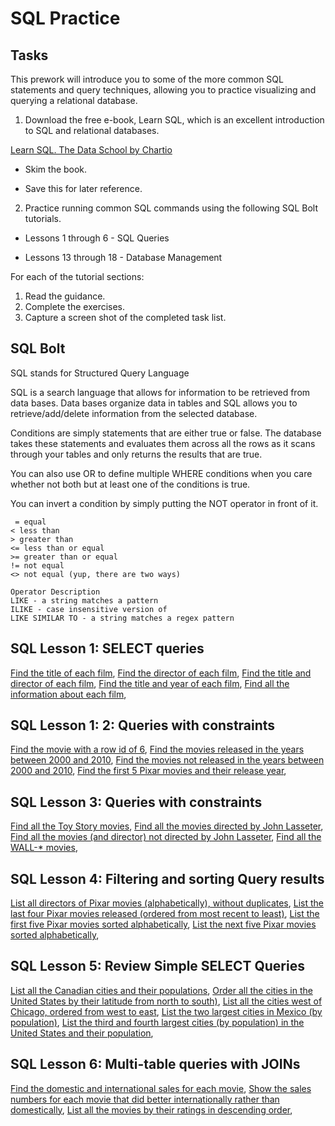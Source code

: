 # SQL Practice

## Tasks

This prework will introduce you to some of the more common SQL statements and query techniques, allowing you to practice visualizing and querying a relational database.

1. Download the free e-book, Learn SQL, which is an excellent introduction to SQL and relational databases.

[Learn SQL. The Data School by Chartio](https://drive.google.com/file/d/11PSj53qx-rUGF8mThyHIevYkuQKb0zlL/view?usp=sharing)


* Skim the book.

* Save this for later reference.

2. Practice running common SQL commands using the following SQL Bolt tutorials.

* Lessons 1 through 6 - SQL Queries

* Lessons 13 through 18 - Database Management

For each of the tutorial sections:

1. Read the guidance.
2. Complete the exercises.
3. Capture a screen shot of the completed task list.

## SQL Bolt

SQL stands for Structured Query Language

SQL is a search language that allows for information to be retrieved from data bases. Data bases organize data in tables and SQL allows you to retrieve/add/delete information from the selected database.

Conditions are simply statements that are either true or false. The database takes these statements and evaluates them across all the rows as it scans through your tables and only returns the results that are true.

You can also use OR to define multiple WHERE conditions when you care whether not both but at least one of the conditions is true.

You can invert a condition by simply putting the NOT operator in front of it.

``` Operator  Description
 = equal 
< less than 
> greater than 
<= less than or equal 
>= greater than or equal 
!= not equal 
<> not equal (yup, there are two ways)

Operator Description 
LIKE - a string matches a pattern 
ILIKE - case insensitive version of 
LIKE SIMILAR TO - a string matches a regex pattern
```

## SQL Lesson 1: SELECT queries

[Find the title of each film](img/sql-bolt-ex1-title.jpg),
[Find the director of each film](img/sql-bolt-ex1-director.jpg),
[Find the title and director of each film](img/sql-bolt-ex1-title-director.jpg),
[Find the title and year of each film](img/sql-bolt-ex1-title-year.jpg),
[Find all the information about each film](img/sql-bolt-ex1-all.jpg),

## SQL Lesson 1:  2: Queries with constraints

[Find the movie with a row id of 6](img/sql-bolt-ex2-id.jpg),
[Find the movies released in the years between 2000 and 2010](img/sql-bolt-ex2-between.jpg),
[Find the movies not released in the years between 2000 and 2010](img/sql-bolt-ex2-not-between.jpg),
[Find the first 5 Pixar movies and their release year](img/sql-bolt-ex2-5-pixar.jpg),

## SQL Lesson 3: Queries with constraints

[Find all the Toy Story movies](img/sql-bolt-ex3-constraint1.jpg),
[Find all the movies directed by John Lasseter](img/sql-bolt-ex3-constraint2.jpg),
[Find all the movies (and director) not directed by John Lasseter](img/sql-bolt-ex3-constraint3.jpg),
[Find all the WALL-* movies](img/sql-bolt-ex3-constraint4.jpg),

## SQL Lesson 4: Filtering and sorting Query results

[List all directors of Pixar movies (alphabetically), without duplicates](img/sql-bolt-ex4-filter-sorting1.jpg),
[List the last four Pixar movies released (ordered from most recent to least)](img/sql-bolt-ex4-filter-sorting2.jpg),
[List the first five Pixar movies sorted alphabetically](img/sql-bolt-ex4-filter-sorting3.jpg),
[List the next five Pixar movies sorted alphabetically](img/sql-bolt-ex4-filter-sorting4.jpg),

## SQL Lesson 5: Review Simple SELECT Queries

[List all the Canadian cities and their populations](img/sql-bolt-ex5-select-review1.jpg),
[Order all the cities in the United States by their latitude from north to south)](img/sql-bolt-ex5-select-review2.jpg),
[List all the cities west of Chicago, ordered from west to east](img/sql-bolt-ex5-select-review3.jpg),
[List the two largest cities in Mexico (by population)](img/sql-bolt-ex5-select-review4.jpg),
[List the third and fourth largest cities (by population) in the United States and their population](img/sql-bolt-ex5-select-review5.jpg),

## SQL Lesson 6: Multi-table queries with JOINs

[Find the domestic and international sales for each movie](img/sql-bolt-ex6-joins1.jpg),
[Show the sales numbers for each movie that did better internationally rather than domestically](img/sql-bolt-ex6-joins2.jpg),
[List all the movies by their ratings in descending order](img/sql-bolt-ex6-joins3.jpg),
